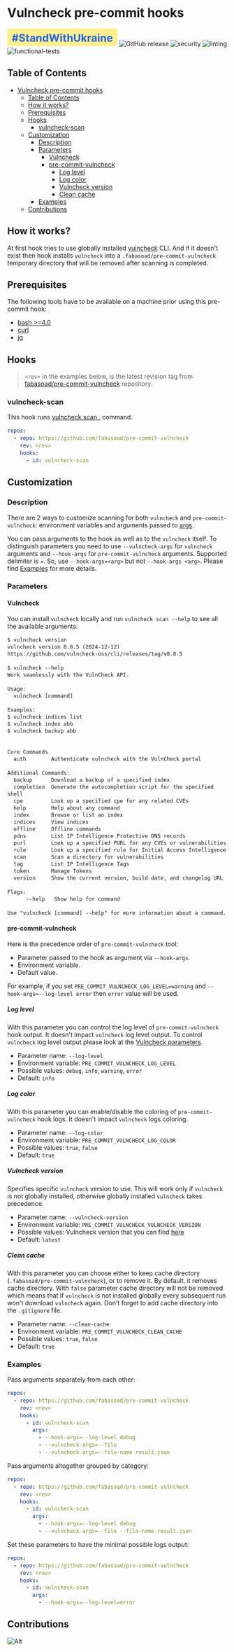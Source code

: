 # Vulncheck pre-commit hooks

[![Stand With Ukraine](https://raw.githubusercontent.com/vshymanskyy/StandWithUkraine/main/badges/StandWithUkraine.svg)](https://stand-with-ukraine.pp.ua)
![GitHub release](https://img.shields.io/github/v/release/fabasoad/pre-commit-vulncheck?include_prereleases)
![security](https://github.com/fabasoad/pre-commit-vulncheck/actions/workflows/security.yml/badge.svg)
![linting](https://github.com/fabasoad/pre-commit-vulncheck/actions/workflows/linting.yml/badge.svg)
![functional-tests](https://github.com/fabasoad/pre-commit-vulncheck/actions/workflows/functional-tests.yml/badge.svg)

## Table of Contents

- [Vulncheck pre-commit hooks](#vulncheck-pre-commit-hooks)
  - [Table of Contents](#table-of-contents)
  - [How it works?](#how-it-works)
  - [Prerequisites](#prerequisites)
  - [Hooks](#hooks)
    - [vulncheck-scan](#vulncheck-scan)
  - [Customization](#customization)
    - [Description](#description)
    - [Parameters](#parameters)
      - [Vulncheck](#vulncheck)
      - [pre-commit-vulncheck](#pre-commit-vulncheck)
        - [Log level](#log-level)
        - [Log color](#log-color)
        - [Vulncheck version](#vulncheck-version)
        - [Clean cache](#clean-cache)
    - [Examples](#examples)
  - [Contributions](#contributions)

## How it works?

At first hook tries to use globally installed [vulncheck](https://github.com/vulncheck-oss/cli)
CLI. And if it doesn't exist then hook installs `vulncheck` into a
`.fabasoad/pre-commit-vulncheck` temporary directory that will be removed after
scanning is completed.

## Prerequisites

The following tools have to be available on a machine prior using this pre-commit
hook:

- [bash >=4.0](https://www.gnu.org/software/bash/)
- [curl](https://curl.se/)
- [jq](https://jqlang.github.io/jq/)

## Hooks

<!-- markdownlint-disable-next-line MD013 -->

> `<rev>` in the examples below, is the latest revision tag from [fabasoad/pre-commit-vulncheck](https://github.com/fabasoad/pre-commit-vulncheck/releases)
> repository.

### vulncheck-scan

This hook runs [vulncheck scan .](https://github.com/vulncheck-oss/cli?tab=readme-ov-file#scan-a-repository-for-vulnerabilities)
command.

```yaml
repos:
  - repo: https://github.com/fabasoad/pre-commit-vulncheck
    rev: <rev>
    hooks:
      - id: vulncheck-scan
```

## Customization

### Description

There are 2 ways to customize scanning for both `vulncheck` and `pre-commit-vulncheck`:
environment variables and arguments passed to [args](https://pre-commit.com/#config-args).

You can pass arguments to the hook as well as to the `vulncheck` itself. To distinguish
parameters you need to use `--vulncheck-args` for `vulncheck` arguments and `--hook-args`
for `pre-commit-vulncheck` arguments. Supported delimiter is `=`. So, use `--hook-args=<arg>`
but not `--hook-args <arg>`. Please find [Examples](#examples) for more details.

### Parameters

#### Vulncheck

You can install `vulncheck` locally and run `vulncheck scan --help` to see all
the available arguments:

<!-- markdownlint-disable MD013 -->

```shell
$ vulncheck version
vulncheck version 0.8.5 (2024-12-12)
https://github.com/vulncheck-oss/cli/releases/tag/v0.8.5

$ vulncheck --help
Work seamlessly with the VulnCheck API.

Usage:
  vulncheck [command]

Examples:
$ vulncheck indices list
$ vulncheck index abb
$ vulncheck backup abb


Core Commands
  auth        Authenticate vulncheck with the VulnCheck portal

Additional Commands:
  backup      Download a backup of a specified index
  completion  Generate the autocompletion script for the specified shell
  cpe         Look up a specified cpe for any related CVEs
  help        Help about any command
  index       Browse or list an index
  indices     View indices
  offline     Offline commands
  pdns        List IP Intelligence Protective DNS records
  purl        Look up a specified PURL for any CVEs or vulnerabilities
  rule        Look up a specified rule for Initial Access Intelligence
  scan        Scan a directory for vulnerabilities
  tag         List IP Intelligence Tags
  token       Manage Tokens
  version     Show the current version, build date, and changelog URL

Flags:
      --help   Show help for command

Use "vulncheck [command] --help" for more information about a command.
```

<!-- markdownlint-enable MD013 -->

#### pre-commit-vulncheck

Here is the precedence order of `pre-commit-vulncheck` tool:

- Parameter passed to the hook as argument via `--hook-args`.
- Environment variable.
- Default value.

For example, if you set `PRE_COMMIT_VULNCHECK_LOG_LEVEL=warning` and `--hook-args=--log-level
error` then `error` value will be used.

##### Log level

With this parameter you can control the log level of `pre-commit-vulncheck` hook
output. It doesn't impact `vulncheck` log level output. To control `vulncheck`
log level output please look at the [Vulncheck parameters](#vulncheck).

- Parameter name: `--log-level`
- Environment variable: `PRE_COMMIT_VULNCHECK_LOG_LEVEL`
- Possible values: `debug`, `info`, `warning`, `error`
- Default: `info`

##### Log color

With this parameter you can enable/disable the coloring of `pre-commit-vulncheck`
hook logs. It doesn't impact `vulncheck` logs coloring.

- Parameter name: `--log-color`
- Environment variable: `PRE_COMMIT_VULNCHECK_LOG_COLOR`
- Possible values: `true`, `false`
- Default: `true`

##### Vulncheck version

Specifies specific `vulncheck` version to use. This will work only if `vulncheck`
is not globally installed, otherwise globally installed `vulncheck` takes precedence.

- Parameter name: `--vulncheck-version`
- Environment variable: `PRE_COMMIT_VULNCHECK_VULNCHECK_VERSION`
- Possible values: Vulncheck version that you can find [here](https://github.com/vulncheck-oss/cli/releases)
- Default: `latest`

##### Clean cache

With this parameter you can choose either to keep cache directory (`.fabasoad/pre-commit-vulncheck`),
or to remove it. By default, it removes cache directory. With `false` parameter
cache directory will not be removed which means that if `vulncheck` is not installed
globally every subsequent run won't download `vulncheck` again. Don't forget to
add cache directory into the `.gitignore` file.

- Parameter name: `--clean-cache`
- Environment variable: `PRE_COMMIT_VULNCHECK_CLEAN_CACHE`
- Possible values: `true`, `false`
- Default: `true`

### Examples

Pass arguments separately from each other:

```yaml
repos:
  - repo: https://github.com/fabasoad/pre-commit-vulncheck
    rev: <rev>
    hooks:
      - id: vulncheck-scan
        args:
          - --hook-args=--log-level debug
          - --vulncheck-args=--file
          - --vulncheck-args=--file-name result.json
```

Pass arguments altogether grouped by category:

```yaml
repos:
  - repo: https://github.com/fabasoad/pre-commit-vulncheck
    rev: <rev>
    hooks:
      - id: vulncheck-scan
        args:
          - --hook-args=--log-level debug
          - --vulncheck-args=--file --file-name result.json
```

Set these parameters to have the minimal possible logs output:

```yaml
repos:
  - repo: https://github.com/fabasoad/pre-commit-vulncheck
    rev: <rev>
    hooks:
      - id: vulncheck-scan
        args:
          - --hook-args=--log-level=error
```

## Contributions

![Alt](https://repobeats.axiom.co/api/embed/08f52b6c223b8c32cb05bc73994753c431771cdb.svg "Repobeats analytics image")
